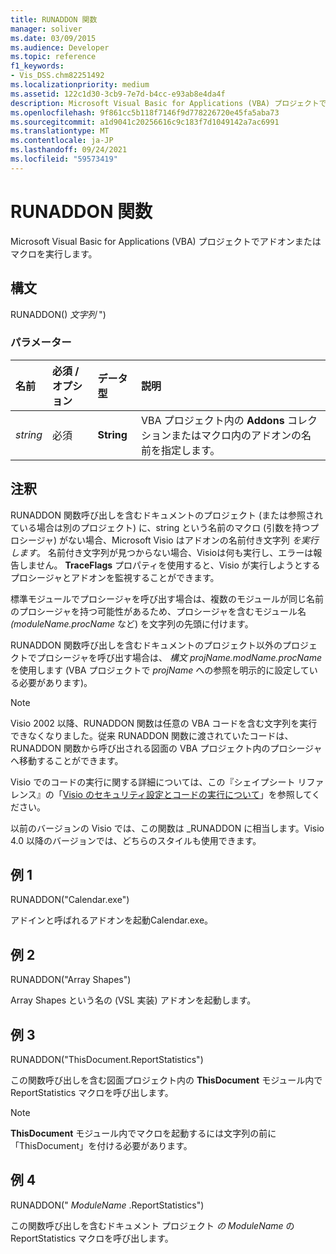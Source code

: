 ```yaml
---
title: RUNADDON 関数
manager: soliver
ms.date: 03/09/2015
ms.audience: Developer
ms.topic: reference
f1_keywords:
- Vis_DSS.chm82251492
ms.localizationpriority: medium
ms.assetid: 122c1d30-3cb9-7e7d-b4cc-e93ab8e4da4f
description: Microsoft Visual Basic for Applications (VBA) プロジェクトでアドオンまたはマクロを実行します。
ms.openlocfilehash: 9f861cc5b118f7146f9d778226720e45fa5aba73
ms.sourcegitcommit: a1d9041c20256616c9c183f7d1049142a7ac6991
ms.translationtype: MT
ms.contentlocale: ja-JP
ms.lasthandoff: 09/24/2021
ms.locfileid: "59573419"
---
```

# <a name="runaddon-function"></a>RUNADDON 関数

Microsoft Visual Basic for Applications (VBA) プロジェクトでアドオンまたはマクロを実行します。 
  
## <a name="syntax"></a>構文

RUNADDON() *文字列*  ") 
  
### <a name="parameters"></a>パラメーター

|**名前**|**必須 / オプション**|**データ型**|**説明**|
|:-----|:-----|:-----|:-----|
| _string_ <br/> |必須  <br/> |**String** <br/> | VBA プロジェクト内の **Addons** コレクションまたはマクロ内のアドオンの名前を指定します。  <br/> |
   
## <a name="remarks"></a>注釈

RUNADDON 関数呼び出しを含むドキュメントのプロジェクト (または参照されている場合は別のプロジェクト) に、string という名前のマクロ (引数を持つプロシージャ) がない場合、Microsoft Visio はアドオンの名前付き文字列 _を実行します_。 名前付き文字列が見つからない場合、Visioは何も実行し、エラーは報告しません。 **TraceFlags** プロパティを使用すると、Visio が実行しようとするプロシージャとアドオンを監視することができます。 
  
標準モジュールでプロシージャを呼び出す場合は、複数のモジュールが同じ名前のプロシージャを持つ可能性があるため、プロシージャを含むモジュール名  *(moduleName.procName* など) を文字列の先頭に付けます。 
  
RUNADDON 関数呼び出しを含むドキュメントのプロジェクト以外のプロジェクトでプロシージャを呼び出す場合は、  *構文 projName.modName.procName*  を使用します (VBA プロジェクトで  *projName*  への参照を明示的に設定している必要があります)。 
  
> [!NOTE]
>  Visio 2002 以降、RUNADDON 関数は任意の VBA コードを含む文字列を実行できなくなりました。従来 RUNADDON 関数に渡されていたコードは、RUNADDON 関数から呼び出される図面の VBA プロジェクト内のプロシージャへ移動することができます。 
  
Visio でのコードの実行に関する詳細については、この『シェイプシート リファレンス』の「[Visio のセキュリティ設定とコードの実行について](about-security-settings-and-running-code-in-visio-shapesheet.md)」を参照してください。 
  
以前のバージョンの Visio では、この関数は _RUNADDON に相当します。Visio 4.0 以降のバージョンでは、どちらのスタイルも使用できます。 
  
## <a name="example-1"></a>例 1

RUNADDON("Calendar.exe")
  
アドインと呼ばれるアドオンを起動Calendar.exe。
  
## <a name="example-2"></a>例 2

RUNADDON("Array Shapes")
  
Array Shapes という名の (VSL 実装) アドオンを起動します。
  
## <a name="example-3"></a>例 3

RUNADDON("ThisDocument.ReportStatistics")
  
この関数呼び出しを含む図面プロジェクト内の **ThisDocument** モジュール内で ReportStatistics マクロを呼び出します。 
  
> [!NOTE]
>  **ThisDocument** モジュール内でマクロを起動するには文字列の前に「ThisDocument」を付ける必要があります。 
  
## <a name="example-4"></a>例 4

RUNADDON(" *ModuleName*  .ReportStatistics") 
  
この関数呼び出しを含むドキュメント プロジェクト  *の ModuleName*  の ReportStatistics マクロを呼び出します。 
  

